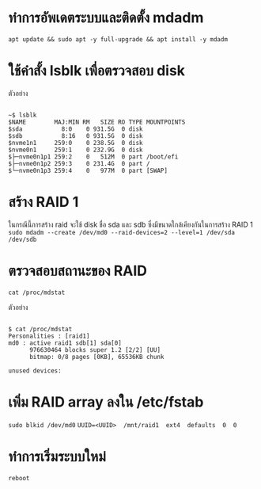 # ทำการอัพเดตระบบและติดตั้ง mdadm
`apt update && sudo apt -y full-upgrade && apt install -y mdadm`
# ใช้คำสั้ง lsblk เพื่อตรวจสอบ disk
ตัวอย่าง
<pre><code>
~$ lsblk
$NAME        MAJ:MIN RM   SIZE RO TYPE MOUNTPOINTS
$sda           8:0    0 931.5G  0 disk
$sdb           8:16   0 931.5G  0 disk
$nvme1n1     259:0    0 238.5G  0 disk
$nvme0n1     259:1    0 232.9G  0 disk
$├─nvme0n1p1 259:2    0   512M  0 part /boot/efi
$├─nvme0n1p2 259:3    0 231.4G  0 part /
$└─nvme0n1p3 259:4    0   977M  0 part [SWAP]
</code></pre>
# สร้าง RAID 1
ในกรณีนี้การสร้าง raid จะใช้ disk ชื่อ sda และ sdb ซึ่งมีขนาดใกล้เคียงกันในการสร้าง RAID 1
`sudo mdadm --create /dev/md0 --raid-devices=2 --level=1 /dev/sda /dev/sdb`
# ตรวจสอบสถานะของ RAID
`cat /proc/mdstat`

ตัวอย่าง
<pre><code>
$ cat /proc/mdstat
Personalities : [raid1]
md0 : active raid1 sdb[1] sda[0]
      976630464 blocks super 1.2 [2/2] [UU]
      bitmap: 0/8 pages [0KB], 65536KB chunk

unused devices: <none>
</code></pre>
# เพิ่ม RAID array ลงใน /etc/fstab
`sudo blkid /dev/md0`
`UUID=<UUID>  /mnt/raid1  ext4  defaults  0  0`
# ทำการเริ่มระบบใหม่
`reboot`
